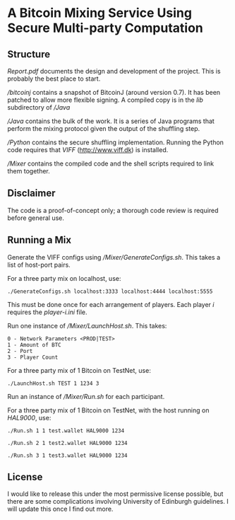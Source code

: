 A Bitcoin Mixing Service Using Secure Multi-party Computation
=

Structure
-

*Report.pdf* documents the design and development of the project. This is probably the best place to start. 

*/bitcoinj* contains a snapshot of BitcoinJ (around version 0.7). It has been patched to allow more flexible signing. A compiled copy is in the *lib* subdirectory of */Java*

*/Java* contains the bulk of the work. It is a series of Java programs that perform the mixing protocol given the output of the shuffling step. 

*/Python* contains the secure shuffling implementation. Running the Python code requires that *VIFF* (<http://www.viff.dk>) is installed. 

*/Mixer* contains the compiled code and the shell scripts required to link them together. 

Disclaimer
-

The code is a proof-of-concept only; a thorough code review is required before general use. 

Running a Mix
-

Generate the VIFF configs using */Mixer/GenerateConfigs.sh*. This takes a list of host-port pairs. 

For a three party mix on localhost, use: 

```./GenerateConfigs.sh localhost:3333 localhost:4444 localhost:5555```

This must be done once for each arrangement of players. Each player *i* requires the *player-i.ini* file. 

Run one instance of */Mixer/LaunchHost.sh*. This takes: 

    0 - Network Parameters <PROD|TEST>
    1 - Amount of BTC
    2 - Port
    3 - Player Count

For a three party mix of 1 Bitcoin on TestNet, use: 

```./LaunchHost.sh TEST 1 1234 3```

Run an instance of */Mixer/Run.sh* for each participant. 

For a three party mix of 1 Bitcoin on TestNet, with the host running on *HAL9000*, use: 

```./Run.sh 1 1 test.wallet HAL9000 1234```

```./Run.sh 2 1 test2.wallet HAL9000 1234```

```./Run.sh 3 1 test3.wallet HAL9000 1234```

License
-

I would like to release this under the most permissive license possible, but there are some complications involving University of Edinburgh guidelines. 
I will update this once I find out more. 

